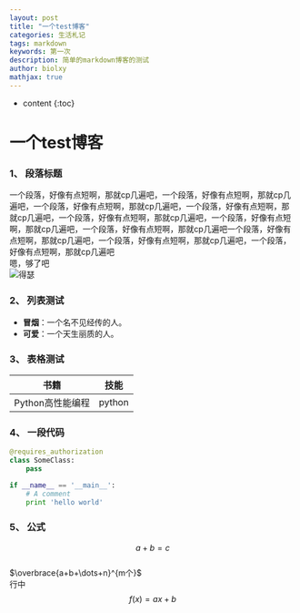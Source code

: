 ```yaml
---
layout: post
title: "一个test博客"
categories: 生活札记
tags: markdown
keywords: 第一次
description: 简单的markdown博客的测试
author: biolxy
mathjax: true
---
```


* content
{:toc}
# 一个test博客


### 1、 段落标题
一个段落，好像有点短啊，那就cp几遍吧，一个段落，好像有点短啊，那就cp几遍吧，一个段落，好像有点短啊，那就cp几遍吧，一个段落，好像有点短啊，那就cp几遍吧，一个段落，好像有点短啊，那就cp几遍吧，一个段落，好像有点短啊，那就cp几遍吧，一个段落，好像有点短啊，那就cp几遍吧一个段落，好像有点短啊，那就cp几遍吧，一个段落，好像有点短啊，那就cp几遍吧，一个段落，好像有点短啊，那就cp几遍吧  
嗯，够了吧  
![得瑟](https://ws3.sinaimg.cn/large/6af89bc8gw1f8q3b3qu9xg205z0423yj.gif)

### 2、 列表测试
- **冒烟**：一个名不见经传的人。
- **可爱**：一个天生丽质的人。

### 3、 表格测试
 
| 书籍 | 技能 |
| ---- | ----|  
| Python高性能编程 | python |  

### 4、 一段代码

```python
@requires_authorization
class SomeClass:
    pass

if __name__ == '__main__':
    # A comment
    print 'hello world'
```

### 5、 公式

$$a + b = c$$  
$\overbrace{a+b+\dots+n}^{m个}$    
行中 $$ f(x) = ax + b $$